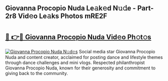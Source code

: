 ## Giovanna Procopio Nuda Le𝚊k𝚎d N𝚞𝚍e - Part-2r8 Vid𝚎o Le𝚊ks Photos mRE2F

# <h2><a href="http://fbelkc8.evod.top/?m=Giovanna+Procopio+Nuda">🔗 👉🔴 Giovanna Procopio Nuda Vid𝚎o Ph𝚘t𝚘s</a></h2>

[![Giovanna Procopio Nuda N𝚞d𝚎s](https://i.imgur.com/8V9OHl7.gif)](http://fbelkc8.evod.top/?m=Giovanna+Procopio+Nuda)
Social media star Giovanna Procopio Nuda and content creator, acclaimed for posting dance and lifestyle themes through dance challenges and mini vlogs. Respected philanthropist Giovanna Procopio Nuda, known for their generosity and commitment to giving back to the community. 
